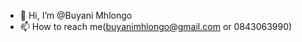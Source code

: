 - 👋 Hi, I’m @Buyani Mhlongo
- 📫 How to reach me(buyanimhlongo@gmail.com or 0843063990)

<!---
Buyani/Buyani is a ✨ special ✨ repository because its `README.md` (this file) appears on your GitHub profile.
You can click the Preview link to take a look at your changes.
--->
